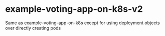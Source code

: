 # example-voting-app-on-k8s-v2
Same as example-voting-app-on-k8s except for using deployment objects over directly creating pods
